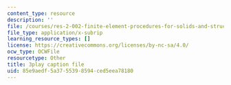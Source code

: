 ```yaml
---
content_type: resource
description: ''
file: /courses/res-2-002-finite-element-procedures-for-solids-and-structures-spring-2010/85e9aedf5a3755398594ced5eea78180_uVavsfJOsKc.vtt
file_type: application/x-subrip
learning_resource_types: []
license: https://creativecommons.org/licenses/by-nc-sa/4.0/
ocw_type: OCWFile
resourcetype: Other
title: 3play caption file
uid: 85e9aedf-5a37-5539-8594-ced5eea78180
---
```

